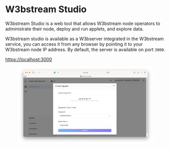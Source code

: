 # W3bstream Studio



W3bstream Studio is a web tool that allows W3bstream node operators to administrate their node, deploy and run applets, and explore data.

W3bstream studio is available as a W3bserver integrated in the W3bstream service, you can access it from any browser by pointing it to your W3bstream node IP address. By default, the server is available on port `3000`.

[https://localhost:3000](https://app.gitbook.com/o/-MQ9LhchTp7\_QJr-AYG0/s/f2s3zCHPO4kfjqwDZ9Gw/)

<figure><img src="../../.gitbook/assets/image (1) (2).png" alt=""><figcaption></figcaption></figure>
